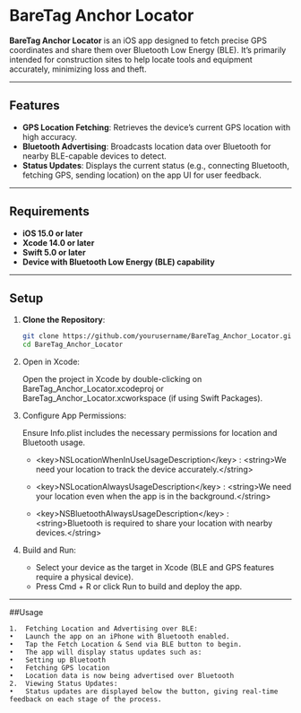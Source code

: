 # BareTag Anchor Locator

**BareTag Anchor Locator** is an iOS app designed to fetch precise GPS coordinates and share them over Bluetooth Low Energy (BLE). It’s primarily intended for construction sites to help locate tools and equipment accurately, minimizing loss and theft.

---

## Features

- **GPS Location Fetching**: Retrieves the device’s current GPS location with high accuracy.
- **Bluetooth Advertising**: Broadcasts location data over Bluetooth for nearby BLE-capable devices to detect.
- **Status Updates**: Displays the current status (e.g., connecting Bluetooth, fetching GPS, sending location) on the app UI for user feedback.

---

## Requirements

- **iOS 15.0 or later**
- **Xcode 14.0 or later**
- **Swift 5.0 or later**
- **Device with Bluetooth Low Energy (BLE) capability**

---

## Setup

1. **Clone the Repository**:
   ```bash
   git clone https://github.com/yourusername/BareTag_Anchor_Locator.git
   cd BareTag_Anchor_Locator

2. Open in Xcode: 

   Open the project in Xcode by double-clicking on BareTag_Anchor_Locator.xcodeproj or BareTag_Anchor_Locator.xcworkspace (if using Swift Packages).
   
3. Configure App Permissions:
   
   Ensure Info.plist includes the necessary permissions for location and Bluetooth usage.

   - \<key>NSLocationWhenInUseUsageDescription\</key> : \<string>We need your location to track the device accurately.\</string>

   - \<key>NSLocationAlwaysUsageDescription\</key> : \<string>We need your location even when the app is in the background.\</string>

   - \<key>NSBluetoothAlwaysUsageDescription\</key> : \<string>Bluetooth is required to share your location with nearby devices.\</string>
   
4. Build and Run:
   - Select your device as the target in Xcode (BLE and GPS features require a physical device).
   - Press Cmd + R or click Run to build and deploy the app.

---

##Usage

	1.	Fetching Location and Advertising over BLE:
	•	Launch the app on an iPhone with Bluetooth enabled.
	•	Tap the Fetch Location & Send via BLE button to begin.
	•	The app will display status updates such as:
	•	Setting up Bluetooth
	•	Fetching GPS location
	•	Location data is now being advertised over Bluetooth
	2.	Viewing Status Updates:
	•	Status updates are displayed below the button, giving real-time feedback on each stage of the process.
